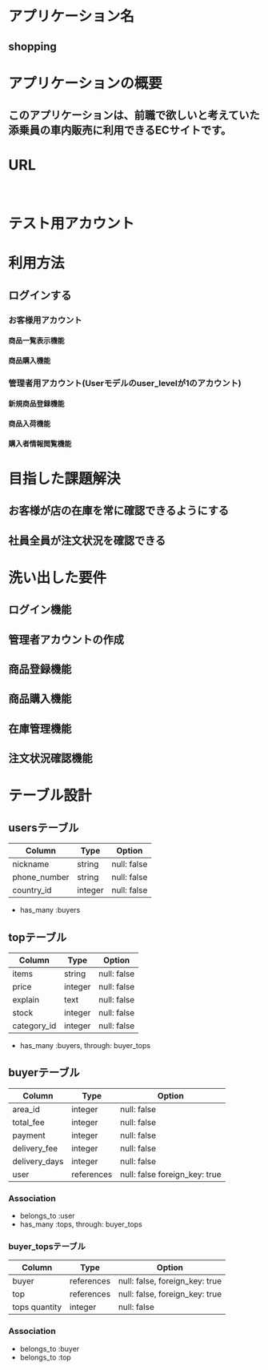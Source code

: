 # アプリケーション名
## shopping

# アプリケーションの概要
## このアプリケーションは、前職で欲しいと考えていた添乗員の車内販売に利用できるECサイトです。

# URL
　
# テスト用アカウント

# 利用方法
## ログインする
### お客様用アカウント
#### 商品一覧表示機能
#### 商品購入機能
### 管理者用アカウント(Userモデルのuser_levelが1のアカウント)
#### 新規商品登録機能
#### 商品入荷機能
#### 購入者情報閲覧機能

# 目指した課題解決
## お客様が店の在庫を常に確認できるようにする
## 社員全員が注文状況を確認できる

# 洗い出した要件
## ログイン機能
## 管理者アカウントの作成
## 商品登録機能
## 商品購入機能
## 在庫管理機能
## 注文状況確認機能


# テーブル設計

## usersテーブル

| Column       | Type    | Option      |
| ------------ | ------- | ----------- |
| nickname     | string  | null: false |
| phone_number | string  | null: false |
| country_id   | integer | null: false |

- has_many :buyers

## topテーブル
| Column      | Type    | Option      |
| ----------- | ------- | ----------- |
| items       | string  | null: false |
| price       | integer | null: false |
| explain     | text    | null: false |
| stock       | integer | null: false |
| category_id | integer | null: false |

- has_many :buyers, through: buyer_tops

## buyerテーブル
| Column           | Type       | Option                        |
| ---------------- | ---------- | ----------------------------- |
| area_id          | integer    | null: false                   |
| total_fee        | integer    | null: false                   |
| payment          | integer    | null: false                   |
| delivery_fee     | integer    | null: false                   |
| delivery_days    | integer    | null: false                   |
| user             | references | null: false foreign_key: true |

### Association

- belongs_to :user
- has_many :tops, through: buyer_tops

### buyer_topsテーブル
| Column        | Type       | Option                         |
| ------------- | ---------- | ------------------------------ |
| buyer         | references | null: false, foreign_key: true |
| top           | references | null: false, foreign_key: true |
| tops quantity | integer    | null: false                    |

### Association

- belongs_to :buyer
- belongs_to :top
